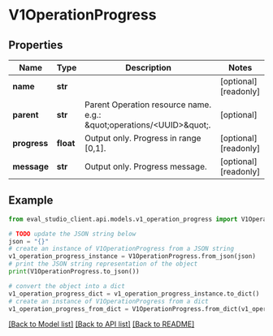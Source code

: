 # V1OperationProgress


## Properties

Name | Type | Description | Notes
------------ | ------------- | ------------- | -------------
**name** | **str** |  | [optional] [readonly] 
**parent** | **str** | Parent Operation resource name. e.g.: \&quot;operations/&lt;UUID&gt;\&quot;. | [optional] 
**progress** | **float** | Output only. Progress in range [0,1]. | [optional] [readonly] 
**message** | **str** | Output only. Progress message. | [optional] [readonly] 

## Example

```python
from eval_studio_client.api.models.v1_operation_progress import V1OperationProgress

# TODO update the JSON string below
json = "{}"
# create an instance of V1OperationProgress from a JSON string
v1_operation_progress_instance = V1OperationProgress.from_json(json)
# print the JSON string representation of the object
print(V1OperationProgress.to_json())

# convert the object into a dict
v1_operation_progress_dict = v1_operation_progress_instance.to_dict()
# create an instance of V1OperationProgress from a dict
v1_operation_progress_from_dict = V1OperationProgress.from_dict(v1_operation_progress_dict)
```
[[Back to Model list]](../README.md#documentation-for-models) [[Back to API list]](../README.md#documentation-for-api-endpoints) [[Back to README]](../README.md)


